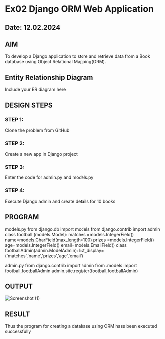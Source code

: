 # Ex02 Django ORM Web Application
## Date: 12.02.2024

## AIM
To develop a Django application to store and retrieve data from a Book database using Object Relational Mapping(ORM).

## Entity Relationship Diagram

Include your ER diagram here

## DESIGN STEPS

### STEP 1:
Clone the problem from GitHub

### STEP 2:
Create a new app in Django project

### STEP 3:
Enter the code for admin.py and models.py

### STEP 4:
Execute Django admin and create details for 10 books

## PROGRAM

models.py
from django.db import models
from django.contrib import admin
class football (models.Model):
   matches =models.IntegerField()
   name=models.CharField(max_length=100)
   prizes =models.IntegerField()
   age=models.IntegerField()
   email=models.EmailField()
class footballAdmin(admin.ModelAdmin):
   list_display=('matches','name','prizes','age','email')

admin.py
from django.contrib import admin
from .models import football,footballAdmin
admin.site.register(football,footballAdmin)

## OUTPUT
![Screenshot (1)](https://github.com/samsonsamuel02/ex2/assets/147018611/a0655db5-7a8e-43b1-b394-1ed1a47be41b)





## RESULT
Thus the program for creating a database using ORM hass been executed successfully
